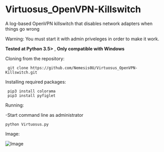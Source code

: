 # Virtuosus_OpenVPN-Killswitch
A log-based OpenVPN killswitch that disables network adapters when things go wrong

Warning: You must start it with admin priveleges in order to make it work.

**Tested at Python 3.5>** ,
**Only compatible with Windows**

Cloning from the repository:
```
 git clone https://github.com/Nemesis0U/Virtuosus_OpenVPN-Killswitch.git
```
Installing required packages:
```
 pip3 install colorama
 pip3 install pyfiglet
```
Running:

-Start command line as administrator
```
python Virtuosus.py
```

Image:

![Image](https://user-images.githubusercontent.com/83503290/123465889-9ab9e300-d5e6-11eb-9455-5546bb930f2f.png)
